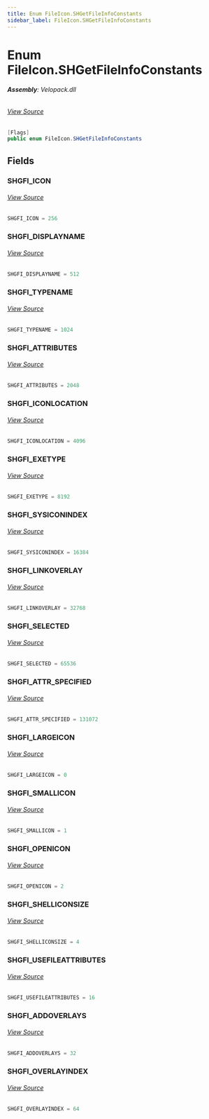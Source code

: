 ```yaml
---
title: Enum FileIcon.SHGetFileInfoConstants
sidebar_label: FileIcon.SHGetFileInfoConstants
---
```

# Enum FileIcon.SHGetFileInfoConstants


###### **Assembly**: Velopack.dll
###### [View Source](https://github.com/velopack/velopack.git/blob/master/src/Velopack/Windows/ShellLink.cs#L996)
```csharp title="Declaration"
[Flags]
public enum FileIcon.SHGetFileInfoConstants
```
## Fields
### SHGFI_ICON

###### [View Source](https://github.com/velopack/velopack.git/blob/master/src/Velopack/Windows/ShellLink.cs#L999)
```csharp title="Declaration"
SHGFI_ICON = 256
```
### SHGFI_DISPLAYNAME

###### [View Source](https://github.com/velopack/velopack.git/blob/master/src/Velopack/Windows/ShellLink.cs#L1000)
```csharp title="Declaration"
SHGFI_DISPLAYNAME = 512
```
### SHGFI_TYPENAME

###### [View Source](https://github.com/velopack/velopack.git/blob/master/src/Velopack/Windows/ShellLink.cs#L1001)
```csharp title="Declaration"
SHGFI_TYPENAME = 1024
```
### SHGFI_ATTRIBUTES

###### [View Source](https://github.com/velopack/velopack.git/blob/master/src/Velopack/Windows/ShellLink.cs#L1002)
```csharp title="Declaration"
SHGFI_ATTRIBUTES = 2048
```
### SHGFI_ICONLOCATION

###### [View Source](https://github.com/velopack/velopack.git/blob/master/src/Velopack/Windows/ShellLink.cs#L1003)
```csharp title="Declaration"
SHGFI_ICONLOCATION = 4096
```
### SHGFI_EXETYPE

###### [View Source](https://github.com/velopack/velopack.git/blob/master/src/Velopack/Windows/ShellLink.cs#L1004)
```csharp title="Declaration"
SHGFI_EXETYPE = 8192
```
### SHGFI_SYSICONINDEX

###### [View Source](https://github.com/velopack/velopack.git/blob/master/src/Velopack/Windows/ShellLink.cs#L1005)
```csharp title="Declaration"
SHGFI_SYSICONINDEX = 16384
```
### SHGFI_LINKOVERLAY

###### [View Source](https://github.com/velopack/velopack.git/blob/master/src/Velopack/Windows/ShellLink.cs#L1006)
```csharp title="Declaration"
SHGFI_LINKOVERLAY = 32768
```
### SHGFI_SELECTED

###### [View Source](https://github.com/velopack/velopack.git/blob/master/src/Velopack/Windows/ShellLink.cs#L1007)
```csharp title="Declaration"
SHGFI_SELECTED = 65536
```
### SHGFI_ATTR_SPECIFIED

###### [View Source](https://github.com/velopack/velopack.git/blob/master/src/Velopack/Windows/ShellLink.cs#L1008)
```csharp title="Declaration"
SHGFI_ATTR_SPECIFIED = 131072
```
### SHGFI_LARGEICON

###### [View Source](https://github.com/velopack/velopack.git/blob/master/src/Velopack/Windows/ShellLink.cs#L1009)
```csharp title="Declaration"
SHGFI_LARGEICON = 0
```
### SHGFI_SMALLICON

###### [View Source](https://github.com/velopack/velopack.git/blob/master/src/Velopack/Windows/ShellLink.cs#L1010)
```csharp title="Declaration"
SHGFI_SMALLICON = 1
```
### SHGFI_OPENICON

###### [View Source](https://github.com/velopack/velopack.git/blob/master/src/Velopack/Windows/ShellLink.cs#L1011)
```csharp title="Declaration"
SHGFI_OPENICON = 2
```
### SHGFI_SHELLICONSIZE

###### [View Source](https://github.com/velopack/velopack.git/blob/master/src/Velopack/Windows/ShellLink.cs#L1012)
```csharp title="Declaration"
SHGFI_SHELLICONSIZE = 4
```
### SHGFI_USEFILEATTRIBUTES

###### [View Source](https://github.com/velopack/velopack.git/blob/master/src/Velopack/Windows/ShellLink.cs#L1014)
```csharp title="Declaration"
SHGFI_USEFILEATTRIBUTES = 16
```
### SHGFI_ADDOVERLAYS

###### [View Source](https://github.com/velopack/velopack.git/blob/master/src/Velopack/Windows/ShellLink.cs#L1015)
```csharp title="Declaration"
SHGFI_ADDOVERLAYS = 32
```
### SHGFI_OVERLAYINDEX

###### [View Source](https://github.com/velopack/velopack.git/blob/master/src/Velopack/Windows/ShellLink.cs#L1016)
```csharp title="Declaration"
SHGFI_OVERLAYINDEX = 64
```
